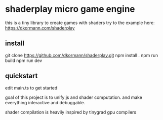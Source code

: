 

# shaderplay micro game engine


this is a tiny library to create games with shaders
try to the example here: https://dkormann.com/shaderplay


## install
git clone https://github.com/dkormann/shaderplay.git
npm install . 
npm run build
npm run dev

## quickstart

edit main.ts to get started

goal of this project is to unify js and shader computation. and make everything interactive and debuggable.

shader compilation is heavily inspired by tinygrad gpu compilers

